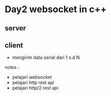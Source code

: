 # Day2 websocket in c++

## server

## client
* mengirim data serial dari 1 s.d N

notes :
* pelajari websocket
* pelajari http rest api
* pelajari http/2 rest api